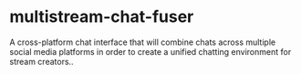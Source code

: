 # multistream-chat-fuser
 A cross-platform chat interface that will combine chats across multiple social media platforms in order to create a unified chatting environment for stream creators..

